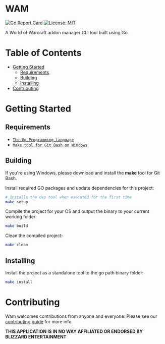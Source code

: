 # WAM
[![Go Report Card](https://goreportcard.com/badge/github.com/salindersidhu/wam)](https://goreportcard.com/report/github.com/salindersidhu/wam)
[![License: MIT](https://img.shields.io/badge/License-MIT-yellow.svg)](/LICENSE.md)

A World of Warcraft addon manager CLI tool built using Go.

# Table of Contents
* [Getting Started](#getting-started)
    * [Requirements](#requirements)
    * [Building](#building)
    * [installing](#installing)
* [Contributing](#contributing)

# Getting Started

## Requirements
* [`The Go Programming Language`](https://golang.org/)
* [`Make tool for Git Bash on Windows`](https://gist.github.com/evanwill/0207876c3243bbb6863e65ec5dc3f058)

## Building
If you're using Windows, please download and install the **make** tool for Git Bash.

Install required GO packages and update dependencies for this project:
```bash
# Installs the dep tool when executed for the first time
make setup
```

Compile the project for your OS and output the binary to your current working folder:
```bash
make build
```

Clean the compiled project:
```bash
make clean
```

## Installing

Install the project as a standalone tool to the go path binary folder:
```bash
make install
```

# Contributing
Wam welcomes contributions from anyone and everyone. Please see our [contributing guide](/CONTRIBUTING.md) for more info.

**THIS APPLICATION IS IN NO WAY AFFILIATED OR ENDORSED BY BLIZZARD ENTERTAINMENT**
